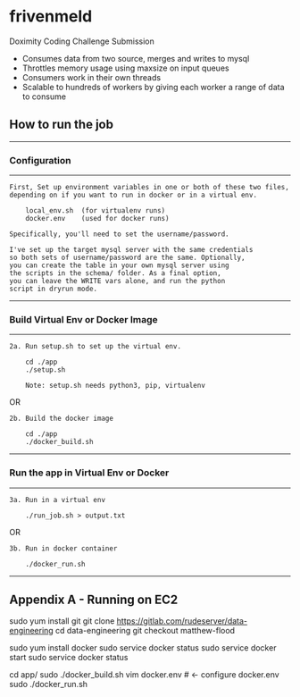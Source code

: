 # frivenmeld

Doximity Coding Challenge Submission

- Consumes data from two source, merges and writes to mysql
- Throttles memory usage using maxsize on input queues
- Consumers work in their own threads
- Scalable to hundreds of workers by giving each worker a range of data to consume

## How to run the job

---
### Configuration
---
    First, Set up environment variables in one or both of these two files,
    depending on if you want to run in docker or in a virtual env.

        local_env.sh  (for virtualenv runs)
        docker.env    (used for docker runs)

    Specifically, you'll need to set the username/password.

    I've set up the target mysql server with the same credentials
    so both sets of username/password are the same. Optionally,
    you can create the table in your own mysql server using
    the scripts in the schema/ folder. As a final option,
    you can leave the WRITE vars alone, and run the python
    script in dryrun mode.


---
### Build Virtual Env or Docker Image
---

    2a. Run setup.sh to set up the virtual env.

        cd ./app
        ./setup.sh

        Note: setup.sh needs python3, pip, virtualenv

OR

    2b. Build the docker image

        cd ./app
        ./docker_build.sh

---
### Run the app in Virtual Env or Docker
---

    3a. Run in a virtual env

        ./run_job.sh > output.txt

OR

    3b. Run in docker container    

        ./docker_run.sh


---
Appendix A - Running on EC2
---

sudo yum install git
git clone https://gitlab.com/rudeserver/data-engineering
cd data-engineering
git checkout matthew-flood

sudo yum install docker
sudo service docker status
sudo service docker start
sudo service docker status

cd app/
sudo ./docker_build.sh
vim docker.env    # <- configure docker.env
sudo ./docker_run.sh
